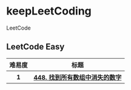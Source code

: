 # keepLeetCoding
LeetCode

## LeetCode Easy
<table>
<tr>
    <th>难易度</th>
    <th>标题</th>
</tr>
<tr>
    <th>1</th>
    <th><a href="https://leetcode-cn.com/problems/find-all-numbers-disappeared-in-an-array/">448. 找到所有数组中消失的数字</a></th>
</tr>
</table>
